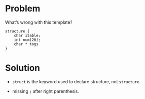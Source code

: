 # Problem
What’s wrong with this template?
```
structure {
    char itable;
    int num[20];
    char * togs
}
```
# Solution
* `struct` is the keyword used to declare structure, not `structure`.

* missing `;` after right parenthesis.